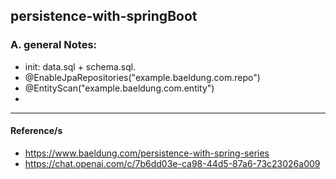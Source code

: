 ## persistence-with-springBoot ##

### A. general Notes:
- init: data.sql + schema.sql.
- @EnableJpaRepositories("example.baeldung.com.repo")
- @EntityScan("example.baeldung.com.entity")
- 

---
#### Reference/s
- https://www.baeldung.com/persistence-with-spring-series
- https://chat.openai.com/c/7b6dd03e-ca98-44d5-87a6-73c23026a009
